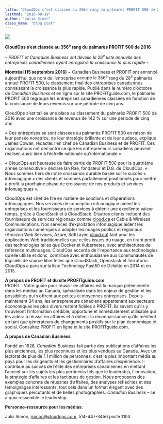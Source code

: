 ```yaml
---
title: "CloudOps s’est classée au 356e rang du palmarès PROFIT 500 de 2016"
lastmod: "2016-09-19"
author: "Julia Simon"
class_name: "blog post"
---
```


<img src="/images/blog/post/P500-Logo-2016-FR-ADS-Blue.png" class="main-blog-image">

<p class="p1"><span class="s1"><b>CloudOps</b></span><span class="s2"><b>&nbsp;s’est classée au 356<sup>e</sup></b></span><span class="s2"><b>&nbsp;rang du palmarès PROFIT&nbsp;500 de 2016</b></span></p><p class="p1"><span class="s2"><i>– PROFIT et Canadian Business ont dévoilé la 28</i></span><span class="s3"><i><sup>e</sup></i></span><span class="s2"><i> liste annuelle des entreprises canadiennes ayant enregistré la croissance la plus rapide –</i></span></p><p class="p1"><span class="s1"><b>Montréal</b></span><span class="s2"><b>&nbsp;(15 septembre 2016)</b> − Canadian Business et PROFIT ont annoncé aujourd’hui que </span><span class="s1">nom de l’entreprise</span><span class="s2"> occupe le 356<sup>e</sup></span><span class="s2">&nbsp;rang du 28</span><span class="s3"><sup>e</sup></span><span class="s2"> palmarès annuel PROFIT&nbsp;500, le classement final des entreprises canadiennes connaissant la croissance la plus rapide. Publié dans le numéro d’octobre de <i>Canadian Business</i> et en ligne sur le site PROFITguide.com, le palmarès PROFIT&nbsp;500 regroupe les entreprises canadiennes classées en fonction de la croissance de leurs revenus sur une période de cinq ans. </span></p><p class="p1"><span class="s1">CloudOps</span><span class="s2">&nbsp;s’est taillée une place au classement du palmarès PROFIT&nbsp;500 de 2016 avec une croissance de revenus de 142&nbsp;</span><span class="s2">% sur une période de cinq ans.</span></p><p class="p1"><span class="s2">«&nbsp;Ces entreprises se sont classées au palmarès PROFIT&nbsp;500 en raison de leur pensée novatrice, de leur stratégie brillante et de leur audace, explique James Cowan, rédacteur en chef de Canadian Business et de PROFIT. Ces organisations ont démontré ce que les entrepreneurs canadiens peuvent réaliser, aussi bien à l’échelle nationale qu’internationale ».</span></p><p>« CloudOps est heureuse de faire partie de PROFIT 500 pour la quatrième année consécutive » déclare Ian Rae, fondateur et D.G. de CloudOps. « Nous sommes fiers de notre croissance durable basée sur le succès « infonuagique » des clients et sommes parfaitement positionnés pour mettre à profit la prochaine phase de croissance de nos produits et services infonuagiques ».</p><p>CloudOps est chef de file en matière de solutions et d’opérations infonuagiques. Nos services de conception infonuagique aident les entreprises et les fournisseurs de services à obtenir une excellente valeur temps, grâce à OpenStack et à CloudStack. D’autres clients incluent des fournisseurs de services régionaux comme <a href="https://cloud.ca/" target="_blank" data-saferedirecturl="https://www.google.com/url?hl=en&amp;q=http://cloud.ca&amp;source=gmail&amp;ust=1474386167754000&amp;usg=AFQjCNGm6GyqKRp_FSjjnk4DRoR7Kh_1kg">cloud.ca</a> et Cable &amp; Wireless Communications. Nos services d’exploitation infonuagique aident les organisations numériques à adopter les nuages publics et régionaux (Amazon Web Services, Azure, SoftLayer, <a href="https://cloud.ca/" target="_blank" data-saferedirecturl="https://www.google.com/url?hl=en&amp;q=http://cloud.ca&amp;source=gmail&amp;ust=1474386167754000&amp;usg=AFQjCNGm6GyqKRp_FSjjnk4DRoR7Kh_1kg">cloud.ca</a>) tant pour les applications Web traditionnelles que celles issues du nuage, en tirant profit des technologies telles que Docker et Kubernetes, avec architectures de référence multinuages. CloudOps accorde de l’importance aux technologies qu’elle utilise et donc, contribue avec enthousiasme aux communautés de logiciels de source libre telles que CloudStack, Openstack et Terraform. CloudOps a paru sur la liste Technology Fast50 de Deloitte en 2014 et en 2015.</p><p class="p1"><span class="s1"><b>À propos de PROFIT et du site PROFITguide.com</b></span><span class="s2"><br> </span><span class="s1">PROFIT&nbsp;: Votre guide pour réussir en affaires est la marque prééminente dans les médias au Canada, spécialisée dans les enjeux de gestion et les possibilités qui s’offrent aux petites et moyennes entreprises.</span> <span class="s1">Depuis maintenant 34&nbsp;ans, les entrepreneurs canadiens appartenant aux secteurs économiques les plus divers restent fidèles à PROFIT. Ils savent qu’ils y trouveront l’information crédible, opportune et immédiatement utilisable qui les aidera à réussir en affaires et à obtenir la reconnaissance qu’ils méritent en tant que générateurs de changements positifs sur le plan économique et social.</span> <span class="s1">Consultez PROFIT en ligne et le site PROFITguide.com.</span></p><p class="p1"><span class="s1"><b>À propos de Canadian Business</b></span></p><p class="p1"><span class="s1">Fondé en 1928,<i> Canadian Business </i>fait partie des publications d’affaires les plus anciennes, les plus reconnues et les plus vendues au Canada.</span><i> </i><span class="s1">Avec un lectorat de plus de 1,1 million de personnes, c’est le plus important média au pays pour les dirigeants et les gestionnaires d’affaires d’expérience.</span> <span class="s1">Il contribue au succès de l’élite des entreprises canadiennes en mettant l’accent sur les sujets les plus pertinents tels que le leadership, l’innovation, la stratégie d’affaires et les tactiques de gestion.</span> <span class="s1">Nous proposons des exemples concrets de réussites d’affaires, des analyses réfléchies et des témoignages intéressants, tout cela dans un format élégant avec des graphiques percutants et de belles photographies.</span> <span class="s1"><i>Canadian Business</i> – ce à quoi ressemble le leadership.</span></p><p class="p1"><span class="s1"><b>Personne-ressource pour les médias:</b></span></p><p class="p1">Julia Simon, <a href="mailto:jsimon@cloudops.com" target="_blank">jsimon@cloudops.com</a>, 514-447-3456 poste 1103</p>